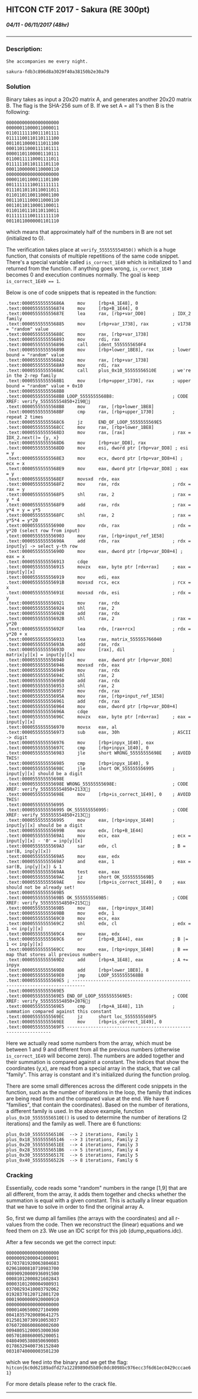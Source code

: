 ## HITCON CTF 2017 - Sakura (RE 300pt)
##### 04/11 - 06/11/2017 (48hr)
___

### Description: 
    She accompanies me every night.

``` 
sakura-fdb3c896d8a3029f40a38150b2e30a79

```

### Solution
 
Binary takes as input a 20x20 matrix A, and generates another 20x20 matrix B. The flag is the
SHA-256 sum of B. If we set A = all 1's then B is the following:
```
00000000000000000000
00000011000011000011
01101111110011101111
01111100110110111100
00110110000111011100
00011011000111101111
00001101100001110111
01100111110001111011
01111110110111101110
00011000000110000110
00000000000000000000
00001101100011101100
00111111110011111111
01110110110110011011
01101101100110001100
00111011100011000110
00110110110001100011
01101101110110110011
01111111100111111110
00110110000001101110
```

which means that approximately half of the numbers in B are not set (initialized to 0).

The verification takes place at `verify_555555554850()` which is a huge function, that consists
of multiple repetitions of the same code snippet. There's a special variable called `is_correct_1E49`
which is initialized to 1 and returned from the function. If anything goes wrong, `is_correct_1E49`
becomes 0 and execution continues normally. The goal is keep `is_correct_1E49 == 1`.

Below is one of code snippets that is repeated in the function:
```assembly
.text:000055555555686A     mov     [rbp+A_1E48], 0
.text:0000555555556874     mov     [rbp+B_1E44], 0
.text:000055555555687E     lea     rax, [rbp+var_DD0]          ; IDX_2 family
.text:0000555555556885     mov     [rbp+var_1738], rax         ; v1738 = "random" value
.text:000055555555688C     mov     rax, [rbp+var_1738]
.text:0000555555556893     mov     rdi, rax
.text:0000555555556896     call    ident_5555555650F4
.text:000055555555689B     mov     [rbp+lower_1BE8], rax       ; lower bound = "random" value
.text:00005555555568A2     mov     rax, [rbp+var_1738]
.text:00005555555568A9     mov     rdi, rax
.text:00005555555568AC     call    plus_0x10_55555556510E      ; we're in the 2-rep family
.text:00005555555568B1     mov     [rbp+upper_1730], rax       ; upper bound = "random" value + 0x10
.text:00005555555568B8
.text:00005555555568B8 LOOP_5555555568B8:                      ; CODE XREF: verify_555555554850+2190j
.text:00005555555568B8     mov     rax, [rbp+lower_1BE8]
.text:00005555555568BF     cmp     rax, [rbp+upper_1730]       ; repeat 2 times
.text:00005555555568C6     jz      END_OF_LOOP_5555555569E5
.text:00005555555568CC     mov     rax, [rbp+lower_1BE8]
.text:00005555555568D3     mov     rax, [rax]                  ; rax = IDX_2.next()= {y, x}
.text:00005555555568D6     mov     [rbp+var_DD8], rax
.text:00005555555568DD     mov     esi, dword ptr [rbp+var_DD8] ; esi = y
.text:00005555555568E3     mov     ecx, dword ptr [rbp+var_DD8+4] ; ecx = x
.text:00005555555568E9     mov     eax, dword ptr [rbp+var_DD8] ; eax = y
.text:00005555555568EF     movsxd  rdx, eax
.text:00005555555568F2     mov     rax, rdx                    ; rdx = rax = y
.text:00005555555568F5     shl     rax, 2                      ; rax = y * 4
.text:00005555555568F9     add     rax, rdx                    ; rax = y*4 + y = y*5
.text:00005555555568FC     shl     rax, 2                      ; rax = y*5*4 = y*20
.text:0000555555556900     mov     rdx, rax                    ; rdx = y*20 (select row from input)
.text:0000555555556903     mov     rax, [rbp+input_ref_1E58]
.text:000055555555690A     add     rdx, rax                    ; rdx = input[y] -> select y-th row
.text:000055555555690D     mov     eax, dword ptr [rbp+var_DD8+4] ; eax = x
.text:0000555555556913     cdqe
.text:0000555555556915     movzx   eax, byte ptr [rdx+rax]     ; eax = input[y][x]
.text:0000555555556919     mov     edi, eax
.text:000055555555691B     movsxd  rcx, ecx                    ; rcx = x
.text:000055555555691E     movsxd  rdx, esi                    ; rdx = y
.text:0000555555556921     mov     rax, rdx
.text:0000555555556924     shl     rax, 2
.text:0000555555556928     add     rax, rdx
.text:000055555555692B     shl     rax, 2                      ; rax = y*20
.text:000055555555692F     lea     rdx, [rax+rcx]              ; rdx = y*20 + x
.text:0000555555556933     lea     rax, matrix_555555766040
.text:000055555555693A     add     rax, rdx
.text:000055555555693D     mov     [rax], dil                  ; matrix[y][x] = input[y][x]
.text:0000555555556940     mov     eax, dword ptr [rbp+var_DD8]
.text:0000555555556946     movsxd  rdx, eax
.text:0000555555556949     mov     rax, rdx
.text:000055555555694C     shl     rax, 2
.text:0000555555556950     add     rax, rdx
.text:0000555555556953     shl     rax, 2
.text:0000555555556957     mov     rdx, rax
.text:000055555555695A     mov     rax, [rbp+input_ref_1E58]
.text:0000555555556961     add     rdx, rax
.text:0000555555556964     mov     eax, dword ptr [rbp+var_DD8+4]
.text:000055555555696A     cdqe
.text:000055555555696C     movzx   eax, byte ptr [rdx+rax]     ; eax = input[y][x]
.text:0000555555556970     movsx   eax, al
.text:0000555555556973     sub     eax, 30h                    ; ASCII -> digit
.text:0000555555556976     mov     [rbp+inpyx_1E40], eax
.text:000055555555697C     cmp     [rbp+inpyx_1E40], 0
.text:0000555555556983     jle     short WRONG_55555555698E    ; AVOID THIS!
.text:0000555555556985     cmp     [rbp+inpyx_1E40], 9
.text:000055555555698C     jle     short OK_555555556995       ; input[y][x] should be a digit
.text:000055555555698E
.text:000055555555698E WRONG_55555555698E:                     ; CODE XREF: verify_555555554850+2133j
.text:000055555555698E     mov     [rbp+is_correct_1E49], 0    ; AVOID THIS!
.text:0000555555556995
.text:0000555555556995 OK_555555556995:                        ; CODE XREF: verify_555555554850+213Cj
.text:0000555555556995     mov     eax, [rbp+inpyx_1E40]       ; input[y][x] should be a digit
.text:000055555555699B     mov     edx, [rbp+B_1E44]
.text:00005555555569A1     mov     ecx, eax                    ; ecx = input[y][x] - '0' = inp[y][x]
.text:00005555555569A3     sar     edx, cl                     ; B = sar(B, inp[y][x])
.text:00005555555569A5     mov     eax, edx
.text:00005555555569A7     and     eax, 1                      ; eax = sar(B, inp[y][x]) & 1
.text:00005555555569AA     test    eax, eax
.text:00005555555569AC     jz      short OK_5555555569B5
.text:00005555555569AE     mov     [rbp+is_correct_1E49], 0    ; eax should not be already set!
.text:00005555555569B5
.text:00005555555569B5 OK_5555555569B5:                        ; CODE XREF: verify_555555554850+215Cj
.text:00005555555569B5     mov     eax, [rbp+inpyx_1E40]
.text:00005555555569BB     mov     edx, 1
.text:00005555555569C0     mov     ecx, eax
.text:00005555555569C2     shl     edx, cl                     ; edx = 1 << inp[y][x]
.text:00005555555569C4     mov     eax, edx
.text:00005555555569C6     or      [rbp+B_1E44], eax           ; B |= 1 << inp[y][x]
.text:00005555555569CC     mov     eax, [rbp+inpyx_1E40]       ; B == map that stores all previous numbers
.text:00005555555569D2     add     [rbp+A_1E48], eax           ; A += inpyx
.text:00005555555569D8     add     [rbp+lower_1BE8], 8
.text:00005555555569E0     jmp     LOOP_5555555568B8
.text:00005555555569E5 ; ---------------------------------------------------------------------------
.text:00005555555569E5
.text:00005555555569E5 END_OF_LOOP_5555555569E5:               ; CODE XREF: verify_555555554850+2076j
.text:00005555555569E5     cmp     [rbp+A_1E48], 11h           ; summation compared against this constant
.text:00005555555569EC     jz      short loc_5555555569F5
.text:00005555555569EE     mov     [rbp+is_correct_1E49], 0
.text:00005555555569F5 ----------------------------------------------------------------
```

Here we actually read some numbers from the array, which must be between 1 and 9 and different
from all the previous numbers (otherwise `is_correct_1E49` will become zero). The numbers are
added together and their summation is compared against a constant. The indices that show the 
coordinates (y,x), are read from a special array in the stack, that we call "family". This array 
is constant and it's initialized during the function prolog. 

There are some small differences across the different code snippets in the function, such as the 
number of iterations in the loop, the family that indices are being read from and the
compared value at the end. We have 6 "families", that contain the coordinates). Based on the 
number of iterations, a different family is used. In the above example, function 
`plus_0x10_55555556510E()` is used to determine the number of iterations (2 iterations) and
the family as well. There are 6 functions:
```
plus_0x10_55555556510E  --> 2 iterations, Family 1
plus_0x18_555555565146  --> 3 iterations, Family 2
plus_0x20_5555555651EE  --> 4 iterations, Family 3
plus_0x28_5555555651B6  --> 5 iterations, Family 4
plus_0x30_55555556517E  --> 6 iterations, Family 5
plus_0x40_555555565226  --> 8 iterations, Family 6
```

### Cracking

Essentially, code reads some "random" numbers in the range [1,9] that are all different, from 
the array, it adds them together and checks whether the summation is equal with a given constant.
This is actually a linear equation that we have to solve in order to find the original array A.

So, first we dump all families (the arrays with the coordinates) and all r-values from the code. 
Then we reconstruct the (linear) equations and we feed them on z3. We use an IDC script for 
this job (dump_equations.idc). 

After a few seconds we get the correct input:
```
00000000000000000000
00000092000041000091
01703781920063804683
02961800810710983700
00890920000936091500
00081012000821602843
00003101200004980931
03700293410003792062
01928370120712801720
00019000000920000910
00000000000000000000
00001406500027104900
00418357920089641275
01250130730910053037
07607208600860002600
00948051200053000360
00570180860005200051
04804905380850690085
01786329400736152840
00310740000003501230
```

which we feed into the binary and we get the flag:
`hitcon{6c0d62189adfd27a12289890d5b89c0dc8098bc976ecc3f6d61ec0429cccae61}`


For more details please refer to the crack file.
___

